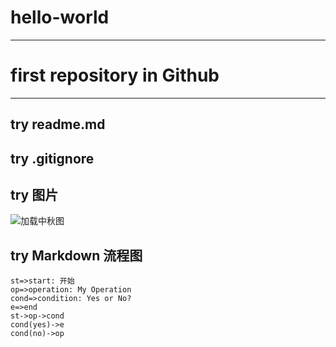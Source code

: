 # **hello-world**
****
# first repository in Github 
****
## try readme.md
## try .gitignore



## try  图片
![加载中秋图](http://bpic.588ku.com/element_origin_min_pic/16/07/13/165785fde37639b.jpg "中秋图片")

## try Markdown  流程图

```flow
st=>start: 开始
op=>operation: My Operation
cond=>condition: Yes or No?
e=>end
st->op->cond
cond(yes)->e
cond(no)->op
```
